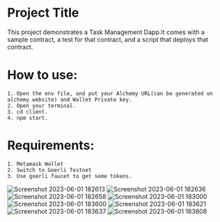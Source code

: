 # Project Title

This project demonstrates a Task Management Dapp.It comes with a sample contract, a test for that contract, and a script that deploys that contract.

# How to use: 
    1. Open the env file, and put your Alchemy URL(can be generated on alchemy website) and Wallet Private key.
    2. Open your terminal.
    3. cd client.
    4. npm start.


# Requirements:

    1. Metamask Wallet
    2. Switch to Goerli Testnet
    3. Use goerli faucet to get some tokens.


![Screenshot 2023-06-01 182613](https://github.com/Danishlynx/Task-Management-Dapp-/assets/69537135/cb28583c-c278-43a5-bc7f-2d2579199907)
![Screenshot 2023-06-01 182636](https://github.com/Danishlynx/Task-Management-Dapp-/assets/69537135/5406864d-1109-434c-8f5f-bb37dc14d3c3)
![Screenshot 2023-06-01 182658](https://github.com/Danishlynx/Task-Management-Dapp-/assets/69537135/8d59a7f8-0e7f-4508-8f40-6a97ec273412)
![Screenshot 2023-06-01 183000](https://github.com/Danishlynx/Task-Management-Dapp-/assets/69537135/3994d976-b593-4dad-af77-5075762ac475)
![Screenshot 2023-06-01 183600](https://github.com/Danishlynx/Task-Management-Dapp-/assets/69537135/c70527dd-9717-41f2-a1ec-b79f5d265bca)
![Screenshot 2023-06-01 183621](https://github.com/Danishlynx/Task-Management-Dapp-/assets/69537135/dccae9c6-6704-4b82-b7d0-aaafcc933fd7)
![Screenshot 2023-06-01 183637](https://github.com/Danishlynx/Task-Management-Dapp-/assets/69537135/841a0556-193f-4bfc-9f4d-40e05e9b8444)
![Screenshot 2023-06-01 183808](https://github.com/Danishlynx/Task-Management-Dapp-/assets/69537135/18da73c4-f81b-4267-9d25-9e39346a42ff)
